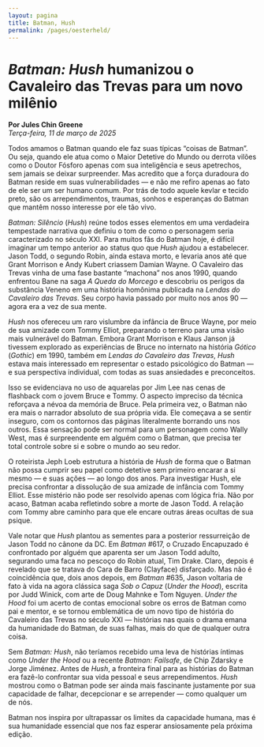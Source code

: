 ```yaml
---
layout: pagina
title: Batman, Hush
permalink: /pages/oesterheld/
---
```


# *Batman: Hush* humanizou o Cavaleiro das Trevas para um novo milênio  
**Por Jules Chin Greene**  
*Terça-feira, 11 de março de 2025*

Todos amamos o Batman quando ele faz suas típicas “coisas de Batman”. Ou seja, quando ele atua como o Maior Detetive do Mundo ou derrota vilões como o Doutor Fósforo apenas com sua inteligência e seus apetrechos, sem jamais se deixar surpreender. Mas acredito que a força duradoura do Batman reside em suas vulnerabilidades — e não me refiro apenas ao fato de ele ser um ser humano comum. Por trás de todo aquele kevlar e tecido preto, são os arrependimentos, traumas, sonhos e esperanças do Batman que mantêm nosso interesse por ele tão vivo.

*Batman: Silêncio* (*Hush*) reúne todos esses elementos em uma verdadeira tempestade narrativa que definiu o tom de como o personagem seria caracterizado no século XXI. Para muitos fãs do Batman hoje, é difícil imaginar um tempo anterior ao status quo que *Hush* ajudou a estabelecer. Jason Todd, o segundo Robin, ainda estava morto, e levaria anos até que Grant Morrison e Andy Kubert criassem Damian Wayne. O Cavaleiro das Trevas vinha de uma fase bastante “machona” nos anos 1990, quando enfrentou Bane na saga *A Queda do Morcego* e descobriu os perigos da substância Veneno em uma história homônima publicada na *Lendas do Cavaleiro das Trevas*. Seu corpo havia passado por muito nos anos 90 — agora era a vez de sua mente.

*Hush* nos ofereceu um raro vislumbre da infância de Bruce Wayne, por meio de sua amizade com Tommy Elliot, preparando o terreno para uma visão mais vulnerável do Batman. Embora Grant Morrison e Klaus Janson já tivessem explorado as experiências de Bruce no internato na história *Gótico* (*Gothic*) em 1990, também em *Lendas do Cavaleiro das Trevas*, *Hush* estava mais interessado em representar o estado psicológico do Batman — e sua perspectiva individual, com todas as suas ansiedades e preconceitos.

Isso se evidenciava no uso de aquarelas por Jim Lee nas cenas de flashback com o jovem Bruce e Tommy. O aspecto impreciso da técnica reforçava a névoa da memória de Bruce. Pela primeira vez, o Batman não era mais o narrador absoluto de sua própria vida. Ele começava a se sentir inseguro, com os contornos das páginas literalmente borrando uns nos outros. Essa sensação pode ser normal para um personagem como Wally West, mas é surpreendente em alguém como o Batman, que precisa ter total controle sobre si e sobre o mundo ao seu redor.

O roteirista Jeph Loeb estrutura a história de *Hush* de forma que o Batman não possa cumprir seu papel como detetive sem primeiro encarar a si mesmo — e suas ações — ao longo dos anos. Para investigar Hush, ele precisa confrontar a dissolução de sua amizade de infância com Tommy Elliot. Esse mistério não pode ser resolvido apenas com lógica fria. Não por acaso, Batman acaba refletindo sobre a morte de Jason Todd. A relação com Tommy abre caminho para que ele encare outras áreas ocultas de sua psique.

Vale notar que *Hush* plantou as sementes para a posterior ressurreição de Jason Todd no cânone da DC. Em *Batman* #617, o Cruzado Encapuzado é confrontado por alguém que aparenta ser um Jason Todd adulto, segurando uma faca no pescoço do Robin atual, Tim Drake. Claro, depois é revelado que se tratava do Cara de Barro (Clayface) disfarçado. Mas não é coincidência que, dois anos depois, em *Batman* #635, Jason voltaria de fato à vida na agora clássica saga *Sob o Capuz* (*Under the Hood*), escrita por Judd Winick, com arte de Doug Mahnke e Tom Nguyen. *Under the Hood* foi um acerto de contas emocional sobre os erros de Batman como pai e mentor, e se tornou emblemática de um novo tipo de história do Cavaleiro das Trevas no século XXI — histórias nas quais o drama emana da humanidade do Batman, de suas falhas, mais do que de qualquer outra coisa.

Sem *Batman: Hush*, não teríamos recebido uma leva de histórias íntimas como *Under the Hood* ou a recente *Batman: Failsafe*, de Chip Zdarsky e Jorge Jiménez. Antes de *Hush*, a fronteira final para as histórias do Batman era fazê-lo confrontar sua vida pessoal e seus arrependimentos. *Hush* mostrou como o Batman pode ser ainda mais fascinante justamente por sua capacidade de falhar, decepcionar e se arrepender — como qualquer um de nós.

Batman nos inspira por ultrapassar os limites da capacidade humana, mas é sua humanidade essencial que nos faz esperar ansiosamente pela próxima edição.
